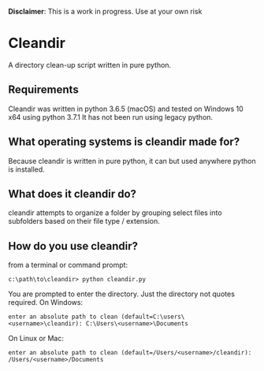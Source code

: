 **Disclaimer**: This is a work in progress.  Use at your own risk

# Cleandir

A directory clean-up script written in pure python.

## Requirements
Cleandir was written in python 3.6.5 (macOS) and tested on Windows 10 x64 using python 3.7.1
It has not been run using legacy python.

## What operating systems is cleandir made for?
Because cleandir is written in pure python, it can but used anywhere python is installed.

## What does it cleandir do?
cleandir attempts to organize a folder by grouping select files
into subfolders based on their file type / extension.

## How do you use cleandir?
from a terminal or command prompt:

```angular2
c:\path\to\cleandir> python cleandir.py
```

You are prompted to enter the directory. Just the directory not quotes required.
On Windows:
```angular2
enter an absolute path to clean (default=C:\users\<username>\cleandir): C:\Users\<username>\Documents
```
On Linux or Mac:
```angular2
enter an absolute path to clean (default=/Users/<username>/cleandir): /Users/<username>/Documents
```
